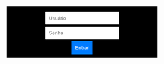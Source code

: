 <div style="background-color: black; padding: 10px; text-align: center;">
    
<form action="https://seu-grafana.com/login" method="post" style="text-align: center;">
    <input type="text" placeholder="Usuário" name="username" required style="display: block; margin: 5px auto; padding: 8px;">
    <input type="password" placeholder="Senha" name="password" required style="display: block; margin: 5px auto; padding: 8px;">
    <button type="submit" style="background: #007BFF; color: white; border: none; padding: 10px; cursor: pointer;">Entrar</button>
</form>
</div>
<html lang="pt-BR">
<head>
  <meta charset="UTF-8" />
  <meta name="viewport" content="width=device-width, initial-scale=1.0" />
  <title>Site com Fundo Preto</title>
  <link href="https://fonts.googleapis.com/css2?family=Poppins:wght@300;500;700&display=swap" rel="stylesheet">
  <style>
    * {
      margin: 0;
      padding: 0;
      box-sizing: border-box;
      font-family: 'Poppins', sans-serif;
    }

    body {
      background-color: #000;
      color: #fff;
      line-height: 1.6;
      overflow-x: hidden;
    }

    header {
      padding: 30px;
      text-align: center;
      background-color: rgba(255, 255, 255, 0.05);
      box-shadow: 0 4px 10px rgba(0, 0, 0, 0.3);
    }

    header h1 {
      font-size: 2.5rem;
      animation: slideIn 1s ease-out;
    }

    section {
      max-width: 900px;
      margin: 40px auto;
      padding: 20px;
      background-color: rgba(255, 255, 255, 0.05);
      border-radius: 15px;
      backdrop-filter: blur(10px);
      animation: fadeIn 2s ease-in;
    }

    section h2 {
      font-size: 1.8rem;
      margin-bottom: 10px;
    }

    section p {
      font-size: 1rem;
      margin-bottom: 20px;
    }

    .buttons {
      display: flex;
      flex-direction: column;
      gap: 15px;
      margin-top: 20px;
    }

    .buttons a {
      text-decoration: none;
      color: #fff;
      background: #1abc9c;
      padding: 10px 15px;
      font-size: 13px; /* DIMINUI O TAMANHO AQUI */
      text-align: center;
      border-radius: 10px;
      transition: background 0.3s ease;
    }

    .buttons a:hover {
      background: #16a085;
    }

    footer {
      text-align: center;
      margin-top: 50px;
      padding: 20px;
      font-size: 0.9rem;
      color: #aaa;
    }

    @keyframes slideIn {
      from { transform: translateY(-100px); opacity: 0; }
      to { transform: translateY(0); opacity: 1; }
    }

    @keyframes fadeIn {
      from { opacity: 0; }
      to { opacity: 1; }
    }

    /* Estilos da galeria */
    .carousel img {
      width: 100%;
      max-width: 600px;
      height: auto;
      border-radius: 10px;
    }

    .carousel button {
      margin: 10px 5px;
      padding: 10px 20px;
      font-size: 14px;
      border: none;
      border-radius: 8px;
      background-color: #1abc9c;
      color: #fff;
      cursor: pointer;
      transition: background 0.3s ease;
    }

    .carousel button:hover {
      background-color: #16a085;
    }
  </style>
</head>
<body>

  <section>
    <h2>Projetos em Destaque.</h2>
    <p>
       Este site apresenta projetos acadêmicos de forma simples, visual e organizada. A ideia é compartilhar soluções criativas e inspirar novas ideias.
    </p>📁 Para acessar os projetos, envie uma solicitação pelo Google Drive ou entre em contato: arthur.oliveira99@cs.brazcubas.edu.br


    
    <p>
    



    </p>

        
      
    <div class="buttons">
      <a href="https://drive.google.com/drive/folders/1bJ27rtxhDxfna8sEtnO4MQNsp3kygkso?usp=sharing">
        🔗 Acesso Projetos
     
      <a href="SECURITY.md"> Security Policy</a>
    


  <section id="galeria" style="text-align:center; margin-top:50px;">
    <h2>Galeria</h2>
   <div class="slideshow">
    <img src="Imagem do WhatsApp de 2024-11-24 à(s) 16.34.45_4f67957e.jpg" alt="Foto 1" class="slide">
    <img src="Imagem do WhatsApp de 2024-11-24 à(s) 16.34.49_450e3f18.jpg" alt="Foto 2" class="slide">
    <img src="Imagem do WhatsApp de 2025-04-16 à(s) 17.30.28_e93abc65.jpg" alt="Foto 3" class="slide">
    <img src="Imagem do WhatsApp de 2025-05-03 à(s) 11.24.30_9c988ad7.jpg" alt="Foto 4" class="slide">
    <br>
    

<script>
    let slides = document.querySelectorAll(".slide");
    let index = 0;

    function showSlide() {
        slides.forEach((slide, i) => {
            slide.style.display = i === index ? "block" : "none";
        });
    }

    function mudarSlide(step) {
        index = (index + step + slides.length) % slides.length;
        showSlide();
    }

    function autoSlide() {
        index = (index + 1) % slides.length;
        showSlide();
    }

    setInterval(autoSlide, 3000); // Troca automática a cada 3 segundos
    showSlide(); // Exibe a primeira imagem
</script>
    </div>
  </section>

  <footer>
   @tukarth - Todos os direitos reservados. &copy; 2025
  </footer>

  <script>
    let slideIndex = 0;
    const slides = document.querySelectorAll('.slide');

    function mudarSlide(n) {
      slides[slideIndex].style.display = "none";
      slideIndex = (slideIndex + n + slides.length) % slides.length;
      slides[slideIndex].style.display = "block";
    }
  </script>
